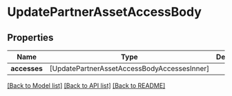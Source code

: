 # UpdatePartnerAssetAccessBody

## Properties
Name | Type | Description | Notes
------------ | ------------- | ------------- | -------------
**accesses** | [UpdatePartnerAssetAccessBodyAccessesInner] |  | 

[[Back to Model list]](../README.md#documentation-for-models) [[Back to API list]](../README.md#documentation-for-api-endpoints) [[Back to README]](../README.md)


